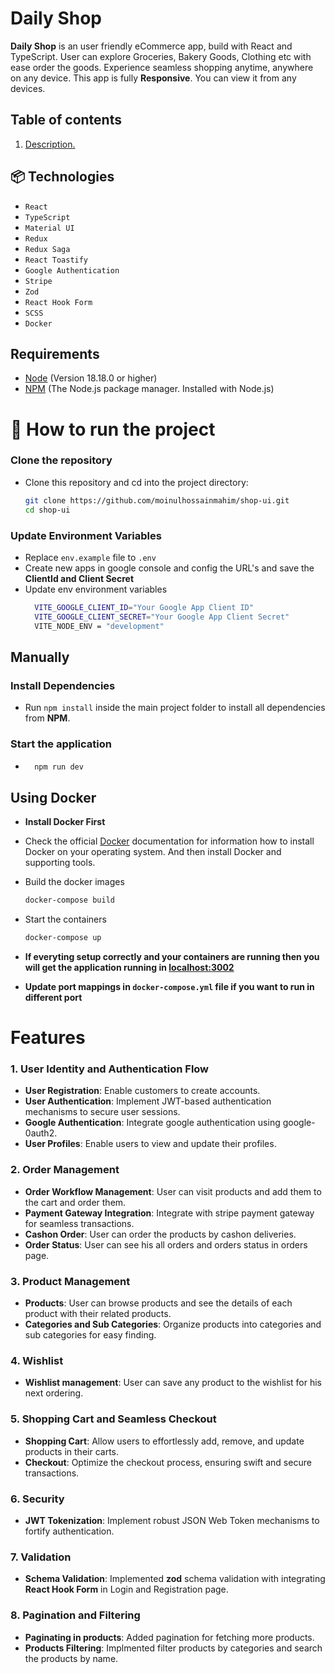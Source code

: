 # Daily Shop

**Daily Shop** is an user friendly eCommerce app, build with React and TypeScript. User can explore Groceries, Bakery Goods, Clothing etc with ease order the goods. Experience seamless shopping anytime, anywhere on any device. This app is fully **Responsive**. You can view it from any devices.

## Table of contents
1. [ Description. ](#desc)

<a name="desc"></a>
## 📦 Technologies

- `React`
- `TypeScript`
- `Material UI`
- `Redux`
- `Redux Saga`
- `React Toastify`
- `Google Authentication`
- `Stripe`
- `Zod`
- `React Hook Form`
- `SCSS`
- `Docker`

## Requirements

- [Node](https://nodejs.org/en) (Version 18.18.0 or higher)
- [NPM](https://www.npmjs.com/) (The Node.js package manager. Installed with Node.js)

# 🚦 How to run the project

  ### Clone the repository
  - Clone this repository and cd into the project directory:
    ```bash
    git clone https://github.com/moinulhossainmahim/shop-ui.git
    cd shop-ui
    ```
  ### Update Environment Variables
  - Replace `env.example` file to `.env`
  - Create new apps in google console and config the URL's and save the **ClientId and Client Secret**
  - Update env environment variables
    ```bash
      VITE_GOOGLE_CLIENT_ID="Your Google App Client ID"
      VITE_GOOGLE_CLIENT_SECRET="Your Google App Client Secret"
      VITE_NODE_ENV = "development"
    ```
  
  ## Manually

  ### Install Dependencies
  - Run `npm install` inside the main project folder to install all dependencies from **NPM**.

  ### Start the application
  - 
    ```bash
      npm run dev
    ```
  ## Using Docker
  - **Install Docker First**

  - Check the official [Docker](https://docs.docker.com/engine/install) documentation for information how to install Docker on your operating system. And then install Docker and supporting tools.

  - Build the docker images
    ```bash
    docker-compose build
    ```
  - Start the containers
    ```bash
    docker-compose up
    ```

  - **If everyting setup correctly and your containers are running then you will get the application running in [localhost:3002](http://localhost:3002)**

  - **Update port mappings in `docker-compose.yml` file if you want to run in different port**
    
# Features

### 1. User Identity and Authentication Flow

- **User Registration**: Enable customers to create accounts.
- **User Authentication**: Implement JWT-based authentication mechanisms to secure user sessions.
- **Google Authentication**: Integrate google authentication using google-0auth2.
- **User Profiles**: Enable users to view and update their profiles.

### 2. Order Management

- **Order Workflow Management**: User can visit products and add them to the cart and order them.
- **Payment Gateway Integration**: Integrate with stripe payment gateway for seamless transactions.
- **Cashon Order**: User can order the products by cashon deliveries.
- **Order Status**: User can see his all orders and orders status in orders page.

### 3. Product Management

- **Products**: User can browse products and see the details of each product with their related products.
- **Categories and Sub Categories**: Organize products into categories and sub categories for easy finding.

### 4. Wishlist

- **Wishlist management**: User can save any product to the wishlist for his next ordering.

### 5. Shopping Cart and Seamless Checkout

- **Shopping Cart**: Allow users to effortlessly add, remove, and update products in their carts.
- **Checkout**: Optimize the checkout process, ensuring swift and secure transactions.

### 6. Security

- **JWT Tokenization**: Implement robust JSON Web Token mechanisms to fortify authentication.

### 7. Validation

- **Schema Validation**: Implemented **zod** schema validation with integrating **React Hook Form** in Login and Registration page.

### 8. Pagination and Filtering

  - **Paginating in products**: Added pagination for fetching more products.
  - **Products Filtering**: Implmented filter products by categories and search the products by name.
